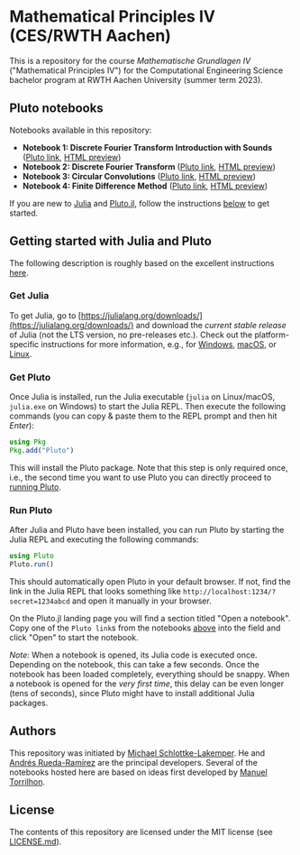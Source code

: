 # Mathematical Principles IV (CES/RWTH Aachen)
This is a repository for the course *Mathematische Grundlagen IV*
("Mathematical Principles IV") for the Computational Engineering Science
bachelor program at RWTH Aachen University (summer term 2023).

## Pluto notebooks
Notebooks available in this repository:
* **Notebook 1: Discrete Fourier Transform Introduction with Sounds**
  ([Pluto link](https://raw.githubusercontent.com/amrueda/ces-math-4/main/notebooks/play_sounds.jl),
   [HTML preview](https://amrueda.github.io/ces-math-4/play_sounds.html))
* **Notebook 2: Discrete Fourier Transform**
  ([Pluto link](https://raw.githubusercontent.com/amrueda/ces-math-4/main/notebooks/discrete_fourier_transform.jl),
   [HTML preview](https://amrueda.github.io/ces-math-4/discrete_fourier_transform.html))
* **Notebook 3: Circular Convolutions**
  ([Pluto link](https://raw.githubusercontent.com/amrueda/ces-math-4/main/notebooks/convolution.jl),
   [HTML preview](https://amrueda.github.io/ces-math-4/convolution.html))
* **Notebook 4: Finite Difference Method**
  ([Pluto link](https://raw.githubusercontent.com/amrueda/ces-math-4/main/notebooks/finite_difference_method.jl),
   [HTML preview](https://amrueda.github.io/ces-math-4/finite_difference_method.html))

If you are new to [Julia](https://julialang.org) and [Pluto.jl](https://github.com/fonsp/Pluto.jl),
follow the instructions [below](#getting-started-with-julia-and-pluto) to get started.

## Getting started with Julia and Pluto
The following description is roughly based on the excellent instructions
[here](https://computationalthinking.mit.edu/Spring21/installation/).

### Get Julia
To get Julia, go to
[https://julialang.org/downloads/](https://julialang.org/downloads/)
and download the *current stable release*
of Julia (not the LTS version, no pre-releases etc.). Check out the
platform-specific instructions for more information, e.g., for
[Windows](https://julialang.org/downloads/platform/#windows),
[macOS](https://julialang.org/downloads/platform/#macos), or
[Linux](https://julialang.org/downloads/platform/#linux_and_freebsd).

### Get Pluto
Once Julia is installed, run the Julia executable
(`julia` on Linux/macOS, `julia.exe` on Windows) to start the Julia REPL. Then
execute the following commands (you can copy & paste them to the REPL prompt and
then hit *Enter*):
```julia
using Pkg
Pkg.add("Pluto")
```
This will install the Pluto package. Note that this step is only required once,
i.e., the second time you want to use Pluto you can directly proceed to
[running Pluto](#run-pluto).

### Run Pluto
After Julia and Pluto have been installed, you can run Pluto by starting the
Julia REPL and executing the following commands:
```julia
using Pluto
Pluto.run()
```
This should automatically open Pluto in your default browser. If not, find the
link in the Julia REPL that looks something like
`http://localhost:1234/?secret=1234abcd` and open it manually in your browser.

On the Pluto.jl landing page you will find a section titled "Open a notebook".
Copy one of the `Pluto link`s from the notebooks [above](#pluto-notebooks) into
the field and click "Open" to start the notebook.

*Note:* When a notebook is opened, its Julia code is executed once. Depending on
the notebook, this can take a few seconds. Once the notebook has been loaded
completely, everything should be snappy. When a notebook is opened for the *very
first time*, this delay can be even longer (tens of seconds), since Pluto might
have to install additional Julia packages.

## Authors
This repository was initiated by [Michael Schlottke-Lakemper](https://lakemper.eu). 
He and [Andrés Rueda-Ramírez](https://www.acom.rwth-aachen.de/the-lab/team-people/name:andr-s_rueda-ram-rez)
are the principal developers. Several of the notebooks hosted here are
based on ideas first developed by [Manuel Torrilhon](https://www.acom.rwth-aachen.de).

## License
The contents of this repository are licensed under the MIT license (see
[LICENSE.md](LICENSE.md)).
